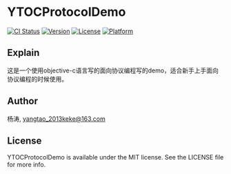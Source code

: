 
# YTOCProtocolDemo

[![CI Status](https://img.shields.io/travis/杨涛/YTOCProtocolDemo.svg?style=flat)](https://travis-ci.org/杨涛/YTOCProtocolDemo)
[![Version](https://img.shields.io/cocoapods/v/YTOCProtocolDemo.svg?style=flat)](https://cocoapods.org/pods/YTOCProtocolDemo)
[![License](https://img.shields.io/cocoapods/l/YTOCProtocolDemo.svg?style=flat)](https://cocoapods.org/pods/YTOCProtocolDemo)
[![Platform](https://img.shields.io/cocoapods/p/YTOCProtocolDemo.svg?style=flat)](https://cocoapods.org/pods/YTOCProtocolDemo)

## Explain

这是一个使用objective-c语言写的面向协议编程写的demo，适合新手上手面向协议编程的时候使用。

## Author

杨涛, yangtao_2013keke@163.com 

## License

YTOCProtocolDemo is available under the MIT license. See the LICENSE file for more info.

